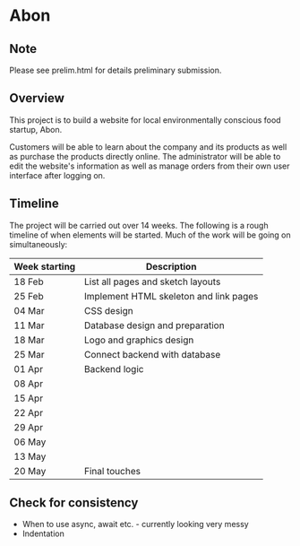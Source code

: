 # Abon
## Note
Please see prelim.html for details preliminary submission.

## Overview
This project is to build a website for local environmentally conscious food startup, Abon.

Customers will be able to learn about the company and its products as well as purchase the products directly online. The administrator will be able to edit the website's information as well as manage orders from their own user interface after logging on.

## Timeline
The project will be carried out over 14 weeks. The following is a rough timeline of when elements will be started. Much of the work will be going on simultaneously:

Week starting | Description
--------------|--------------------------------------------------------------
18 Feb        | List all pages and sketch layouts
25 Feb        | Implement HTML skeleton and link pages
04 Mar        | CSS design
11 Mar        | Database design and preparation
18 Mar        | Logo and graphics design
25 Mar        | Connect backend with database
01 Apr        | Backend logic
08 Apr        |
15 Apr        |
22 Apr        |
29 Apr        |
06 May        |
13 May        |
20 May        | Final touches

## Check for consistency
* When to use async, await etc. - currently looking very messy
* Indentation
